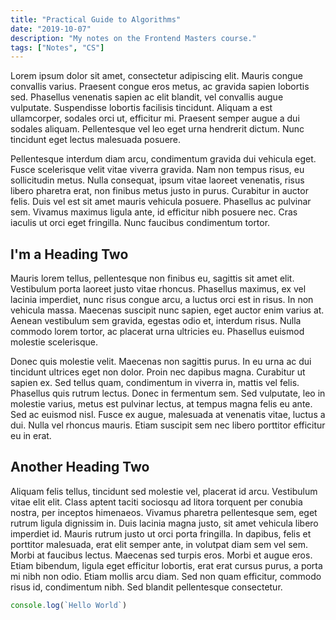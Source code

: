 ```yaml
---
title: "Practical Guide to Algorithms"
date: "2019-10-07"
description: "My notes on the Frontend Masters course."
tags: ["Notes", "CS"]
---
```


Lorem ipsum dolor sit amet, consectetur adipiscing elit. Mauris congue convallis varius. Praesent congue eros metus, ac gravida sapien lobortis sed. Phasellus venenatis sapien ac elit blandit, vel convallis augue vulputate. Suspendisse lobortis facilisis tincidunt. Aliquam a est ullamcorper, sodales orci ut, efficitur mi. Praesent semper augue a dui sodales aliquam. Pellentesque vel leo eget urna hendrerit dictum. Nunc tincidunt eget lectus malesuada posuere.

Pellentesque interdum diam arcu, condimentum gravida dui vehicula eget. Fusce scelerisque velit vitae viverra gravida. Nam non tempus risus, eu sollicitudin metus. Nulla consequat, ipsum vitae laoreet venenatis, risus libero pharetra erat, non finibus metus justo in purus. Curabitur in auctor felis. Duis vel est sit amet mauris vehicula posuere. Phasellus ac pulvinar sem. Vivamus maximus ligula ante, id efficitur nibh posuere nec. Cras iaculis ut orci eget fringilla. Nunc faucibus condimentum tortor.

## I'm a Heading Two

Mauris lorem tellus, pellentesque non finibus eu, sagittis sit amet elit. Vestibulum porta laoreet justo vitae rhoncus. Phasellus maximus, ex vel lacinia imperdiet, nunc risus congue arcu, a luctus orci est in risus. In non vehicula massa. Maecenas suscipit nunc sapien, eget auctor enim varius at. Aenean vestibulum sem gravida, egestas odio et, interdum risus. Nulla commodo lorem tortor, ac placerat urna ultricies eu. Phasellus euismod molestie scelerisque.

Donec quis molestie velit. Maecenas non sagittis purus. In eu urna ac dui tincidunt ultrices eget non dolor. Proin nec dapibus magna. Curabitur ut sapien ex. Sed tellus quam, condimentum in viverra in, mattis vel felis. Phasellus quis rutrum lectus. Donec in fermentum sem. Sed vulputate, leo in molestie varius, metus est pulvinar lectus, at tempus magna felis eu ante. Sed ac euismod nisl. Fusce ex augue, malesuada at venenatis vitae, luctus a dui. Nulla vel rhoncus mauris. Etiam suscipit sem nec libero porttitor efficitur eu in erat.

## Another Heading Two

Aliquam felis tellus, tincidunt sed molestie vel, placerat id arcu. Vestibulum vitae elit elit. Class aptent taciti sociosqu ad litora torquent per conubia nostra, per inceptos himenaeos. Vivamus pharetra pellentesque sem, eget rutrum ligula dignissim in. Duis lacinia magna justo, sit amet vehicula libero imperdiet id. Mauris rutrum justo ut orci porta fringilla. In dapibus, felis et porttitor malesuada, erat elit semper ante, in volutpat diam sem vel sem. Morbi at faucibus lectus. Maecenas sed turpis eros. Morbi et augue eros. Etiam bibendum, ligula eget efficitur lobortis, erat erat cursus purus, a porta mi nibh non odio. Etiam mollis arcu diam. Sed non quam efficitur, commodo risus id, condimentum nibh. Sed blandit pellentesque consectetur.

```js
console.log(`Hello World`)
```
